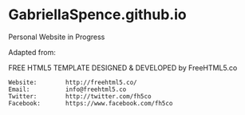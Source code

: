 # GabriellaSpence.github.io
 Personal Website in Progress
 
 Adapted from:
 
 FREE HTML5 TEMPLATE 
	DESIGNED & DEVELOPED by FreeHTML5.co
		
	Website: 		http://freehtml5.co/
	Email: 			info@freehtml5.co
	Twitter: 		http://twitter.com/fh5co
	Facebook: 		https://www.facebook.com/fh5co

